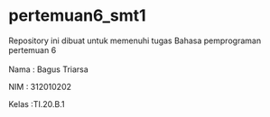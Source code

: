 # pertemuan6_smt1
Repository ini dibuat untuk memenuhi tugas Bahasa pemprograman pertemuan 6 <br> <br>
Nama : Bagus Triarsa

NIM  : 312010202

Kelas :TI.20.B.1<br><br>



